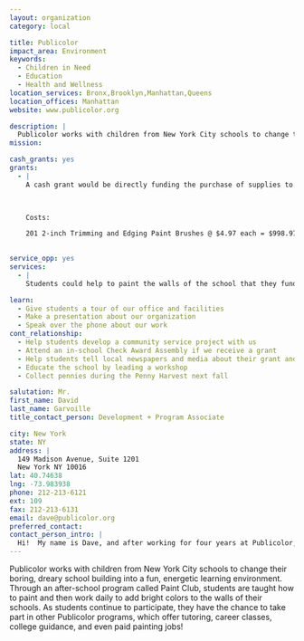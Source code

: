 ```yaml
---
layout: organization
category: local

title: Publicolor
impact_area: Environment
keywords: 
  - Children in Need
  - Education
  - Health and Wellness
location_services: Bronx,Brooklyn,Manhattan,Queens
location_offices: Manhattan
website: www.publicolor.org

description: |
  Publicolor works with children from New York City schools to change their boring, dreary school building into a fun, energetic learning environment.  Through an after-school program called Paint Club, students are taught how to paint and then work daily to add bright colors to the walls of their schools.  As students continue to participate, they have the chance to take part in other Publicolor programs, which offer tutoring, career classes, college guidance, and even paid painting jobs!
mission: 

cash_grants: yes
grants: 
  - |
    A cash grant would be directly funding the purchase of supplies to paint the walls of a school.  It would buy the paintbrushes used by students and volunteers.

    

    Costs:

    201 2-inch Trimming and Edging Paint Brushes @ $4.97 each = $998.97

    
service_opp: yes
services: 
  - |
    Students could help to paint the walls of the school that they fund.  This could be a Saturday afternoon volunteer experience in which students work to change a school in need.  If students would like to paint their own school, have your teacher or principal contact Publicolor at 212-213-6121.

learn: 
  - Give students a tour of our office and facilities
  - Make a presentation about our organization
  - Speak over the phone about our work
cont_relationship: 
  - Help students develop a community service project with us
  - Attend an in-school Check Award Assembly if we receive a grant
  - Help students tell local newspapers and media about their grant and/or project with us
  - Educate the school by leading a workshop
  - Collect pennies during the Penny Harvest next fall

salutation: Mr.
first_name: David
last_name: Garvoille
title_contact_person: Development + Program Associate

city: New York
state: NY
address: |
  149 Madison Avenue, Suite 1201  
  New York NY 10016
lat: 40.74638
lng: -73.983938
phone: 212-213-6121
ext: 109
fax: 212-213-6131
email: dave@publicolor.org
preferred_contact: 
contact_person_intro: |
  Hi!  My name is Dave, and after working for four years at Publicolor, I’ve been able to do many fun and interesting things.  I started by working at Publicolor schools to lead our students in their transformation projects.  Now, I help to organize fundraising events and to find people to support Publicolor so that we can keep giving our students paintbrushes and paint to work with.  I’ve never worked with a Common Cents school in the past, but I am really excited by the opportunity!
---
```

Publicolor works with children from New York City schools to change their boring, dreary school building into a fun, energetic learning environment.  Through an after-school program called Paint Club, students are taught how to paint and then work daily to add bright colors to the walls of their schools.  As students continue to participate, they have the chance to take part in other Publicolor programs, which offer tutoring, career classes, college guidance, and even paid painting jobs!